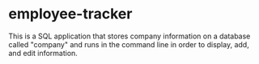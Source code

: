 # employee-tracker

This is a SQL application that stores company information on a database called "company" and runs in the command line in order to display, add, and edit information.
